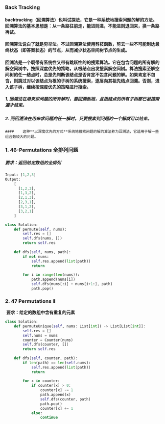 ### Back Tracking 

#### 		backtracking（回溯算法）也叫试探法，它是一种系统地搜索问题的解的方法。回溯算法的基本思想是：从一条路往前走，能进则进，不能进则退回来，换一条路再试。

#### 		回溯算法说白了就是穷举法。不过回溯算法使用剪枝函数，剪去一些不可能到达最终状态（即答案状态）的节点，从而减少状态空间树节点的生成。

#### 		回溯法是一个既带有系统性又带有跳跃性的的搜索算法。它在包含问题的所有解的解空间树中，按照**深度优先**的策略，从根结点出发搜索解空间树。算法搜索至解空间树的任一结点时，总是先判断该结点是否肯定不包含问题的解。如果肯定不包含，则跳过对以该结点为根的子树的系统搜索，逐层向其祖先结点回溯。否则，进入该子树，继续按深度优先的策略进行搜索。

##### 		1. 回溯法在用来求问题的**所有解**时，要回溯到根，且根结点的所有子树都已被搜索遍才结束。

##### 		2. 而回溯法在用来求问题的**任一解**时，只要搜索到问题的一个解就可以结束。		

	#### 	这种**以深度优先的方式**系统地搜索问题的解的算法称为回溯法，它适用于解一些组合数较大的问题。

### 1. 46-Permutations 全排列问题

##### 要求：返回给定数组的全排列

```python
Input: [1,2,3]
Output:
    [
      [1,2,3],
      [1,3,2],
      [2,1,3],
      [2,3,1],
      [3,1,2],
      [3,2,1]
    ]
```

```python
class Solution:
    def permute(self, nums):
        self.res = []
        self.dfs(nums, [])
        return self.res
    
    def dfs(self, nums, path):
        if not nums:
            self.res.append(list(path))
            return
        
        for i in range(len(nums)):
            path.append(nums[i])
            self.dfs(nums[:i] + nums[i+1:], path)
            path.pop()
```

### 2. 47  Permutations II

​	**要求：给定的数组中含有重复的元素**

```python
class Solution:
    def permuteUnique(self, nums: List[int]) -> List[List[int]]:
        self.res = []
        self.nums = nums
        counter = Counter(nums)
        self.dfs(counter, [])
        return self.res
    
    def dfs(self, counter, path):
        if len(path) == len(self.nums):
            self.res.append(list(path))
            return
        
        for x in counter:
            if counter[x] > 0:
                counter[x] -= 1
                path.append(x)
                self.dfs(counter, path)
                path.pop()
                counter[x] += 1
            else:
                continue
```





